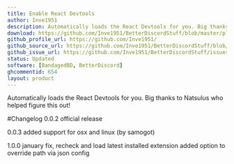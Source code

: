 ```yaml
---
title: Enable React Devtools
author: Inve1951
description: Automatically loads the React Devtools for you. Big thanks to Natsulus who helped figure this out!
download: https://github.com/Inve1951/BetterDiscordStuff/blob/master/plugins/enableReactDevtools.plugin.js
github_profile_url: https://github.com/Inve1951/
github_source_url: https://github.com/Inve1951/BetterDiscordStuff/blob/master/plugins/enableReactDevtools.plugin.js
github_issue_url: https://github.com/Inve1951/BetterDiscordStuff/issues
status: Updated
software: [BandagedBD, BetterDiscord]
ghcommentid: 654
layout: product
---
```

Automatically loads the React Devtools for you. Big thanks to Natsulus who helped figure this out!

#Changelog
0.0.2
official release

0.0.3
added support for osx and linux (by samogot)

1.0.0
january fix, recheck and load latest installed extension
added option to override path via json config